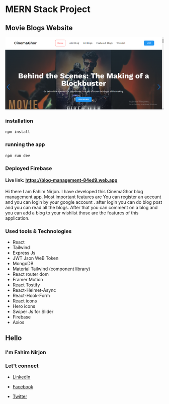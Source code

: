 # MERN Stack Project

## Movie Blogs Website

<img src="./cinema ghor.png" />

### installation

```
npm install
```

### running the app

```
npm run dev
```

### Deployed Firebase

#### Live link: https://blog-management-84ed9.web.app


<p>Hi there I am Fahim Nirjon. I have developed this CinemaGhor blog management app. Most important features are You can register an account and you can login by your google account . after login you can do blog post and you can read all the blogs. After that you can comment on a blog and you can add a blog to your wishlist those are the features of this application.</p>

### Used tools & Technologies

- React
- Tailwind
- Express Js
- JWT Json WeB Token
- MongoDB
- Material Tailwind (component library)
- React router dom
- Framer Motion
- React Tostify
- React-Helmet-Async
- React-Hook-Form
- React icons
- Hero icons
- Swiper Js for Slider
- Firebase
- Axios

## Hello

### I'm Fahim Nirjon

### Let't connect

- [LinkedIn](https://www.linkedin.com/in/fahimnirjon04/)

- [Facebook](https://www.facebook.com/fahimshahriar.nirjon)
- [Twitter](https://x.com/Fahim_Nirjon04)
